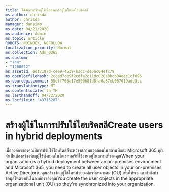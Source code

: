 ```yaml
---
title: 744การสร้างผู้ใช้เมื่อองค์กรอยู่ในโหมดไฮบริดสลี
ms.author: chrisda
author: chrisda
manager: dansimp
ms.date: 04/21/2020
ms.audience: Admin
ms.topic: article
ROBOTS: NOINDEX, NOFOLLOW
localization_priority: Normal
ms.collection: Adm_O365
ms.custom:
- "744"
- "1200022"
ms.assetid: ed17197d-cee9-4539-b3dc-de5ac04efc79
ms.openlocfilehash: 2ccad7ce9f2cdfa2c11dc020a0bcb84eec1cf096
ms.sourcegitcommit: 55eff703a17e500681d8fa6a87eb067019ade3cc
ms.translationtype: MT
ms.contentlocale: th-TH
ms.lasthandoff: 04/22/2020
ms.locfileid: "43715287"
---
```

# <a name="create-users-in-hybrid-deployments"></a><span data-ttu-id="16300-102">สร้างผู้ใช้ในการปรับใช้ไฮบริดสลี</span><span class="sxs-lookup"><span data-stu-id="16300-102">Create users in hybrid deployments</span></span>

<span data-ttu-id="16300-103">เมื่อองค์กรของคุณมีการปรับใช้ไฮบริดสลีระหว่างสภาพแวดล้อมในสถานที่และ Microsoft 365 คุณจําเป็นต้องสร้างวัตถุผู้ใช้ทั้งหมดในไดเรกทอรีที่ใช้งานอยู่ในสถานที่ของคุณ</span><span class="sxs-lookup"><span data-stu-id="16300-103">When your organization is a hybrid deployment between an on-premises environment and Microsoft 365, you need to create all user objects in your on-premises Active Directory.</span></span> <span data-ttu-id="16300-104">คุณสร้างวัตถุผู้ใช้ในหน่วยองค์กรที่เหมาะสม (OU) เพื่อให้พวกเขากําลังทําข้อมูลให้ตรงกันในองค์กรของคุณ</span><span class="sxs-lookup"><span data-stu-id="16300-104">You create the user objects in the appropriate organizational unit (OU) so they're synchronized into your organization.</span></span>
